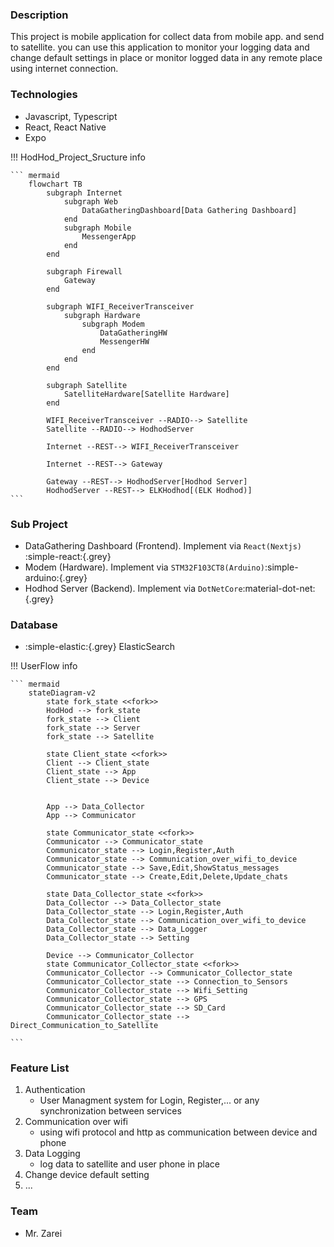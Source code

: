 ### Description

This project is mobile application for collect data from mobile app. and send to satellite.
you can use this application to monitor your logging data and change default settings in place or monitor logged data in any remote place using internet connection.

### Technologies

-   Javascript, Typescript
-   React, React Native
-   Expo

!!! HodHod_Project_Sructure info

    ``` mermaid
        flowchart TB
            subgraph Internet
                subgraph Web
                    DataGatheringDashboard[Data Gathering Dashboard]
                end
                subgraph Mobile
                    MessengerApp
                end
            end

            subgraph Firewall
                Gateway
            end

            subgraph WIFI_ReceiverTransceiver
                subgraph Hardware
                    subgraph Modem
                        DataGatheringHW
                        MessengerHW
                    end
                end
            end

            subgraph Satellite
                SatelliteHardware[Satellite Hardware]
            end

            WIFI_ReceiverTransceiver --RADIO--> Satellite
            Satellite --RADIO--> HodhodServer

            Internet --REST--> WIFI_ReceiverTransceiver

            Internet --REST--> Gateway

            Gateway --REST--> HodhodServer[Hodhod Server]
            HodhodServer --REST--> ELKHodhod[(ELK Hodhod)]
    ```

### Sub Project

* DataGathering Dashboard (Frontend). Implement via `React(Nextjs)` :simple-react:{.grey} 
* Modem (Hardware). Implement via `STM32F103CT8(Arduino)`:simple-arduino:{.grey} 
* Hodhod Server (Backend). Implement via `DotNetCore`:material-dot-net:{.grey} 

### Database
* :simple-elastic:{.grey} ElasticSearch

!!! UserFlow info

    ``` mermaid
        stateDiagram-v2
            state fork_state <<fork>>
            HodHod --> fork_state
            fork_state --> Client
            fork_state --> Server
            fork_state --> Satellite

            state Client_state <<fork>>
            Client --> Client_state
            Client_state --> App
            Client_state --> Device


            App --> Data_Collector
            App --> Communicator

            state Communicator_state <<fork>>
            Communicator --> Communicator_state
            Communicator_state --> Login,Register,Auth
            Communicator_state --> Communication_over_wifi_to_device
            Communicator_state --> Save,Edit,ShowStatus_messages
            Communicator_state --> Create,Edit,Delete,Update_chats

            state Data_Collector_state <<fork>>
            Data_Collector --> Data_Collector_state
            Data_Collector_state --> Login,Register,Auth
            Data_Collector_state --> Communication_over_wifi_to_device
            Data_Collector_state --> Data_Logger
            Data_Collector_state --> Setting

            Device --> Communicator_Collector
            state Communicator_Collector_state <<fork>>
            Communicator_Collector --> Communicator_Collector_state
            Communicator_Collector_state --> Connection_to_Sensors
            Communicator_Collector_state --> Wifi_Setting
            Communicator_Collector_state --> GPS
            Communicator_Collector_state --> SD_Card
            Communicator_Collector_state --> Direct_Communication_to_Satellite

    ```

### Feature List

1.  Authentication
    -   User Managment system for Login, Register,... or any synchronization between services
2.  Communication over wifi
    -   using wifi protocol and http as communication between device and phone
3.  Data Logging
    - log data to satellite and user phone in place
4.  Change device default setting
5.  ...

### Team

-   Mr. Zarei
